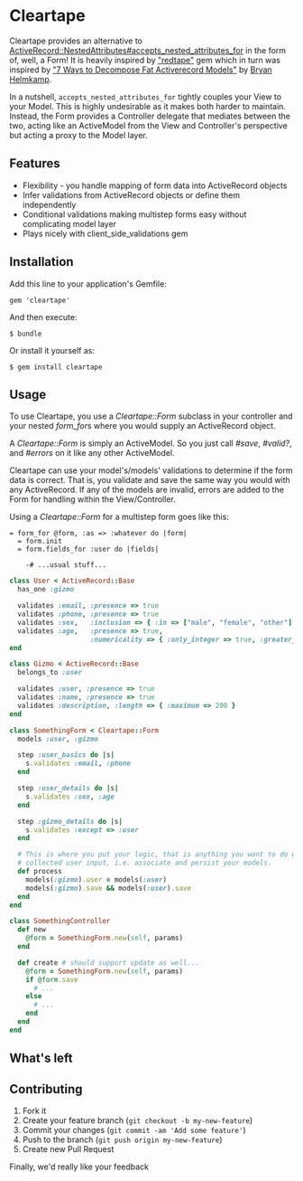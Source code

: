 # Cleartape

Cleartape provides an alternative to [ActiveRecord::NestedAttributes#accepts_nested_attributes_for](http://api.rubyonrails.org/classes/ActiveRecord/NestedAttributes/ClassMethods.html#method-i-accepts_nested_attributes_for) in the form of, well, a Form! It is heavily inspired by ["redtape"](https://github.com/ClearFit/redtape) gem which in turn was inspired by ["7 Ways to Decompose Fat Activerecord Models"](http://blog.codeclimate.com/blog/2012/10/17/7-ways-to-decompose-fat-activerecord-models/) by [Bryan Helmkamp](https://github.com/brynary).

In a nutshell, `accepts_nested_attributes_for` tightly couples your View to your Model. This is highly undesirable as it makes both harder to maintain. Instead, the Form provides a Controller delegate that mediates between the two, acting like an ActiveModel from the View and Controller's perspective but acting a proxy to the Model layer.

## Features

* Flexibility - you handle mapping of form data into ActiveRecord objects
* Infer validations from ActiveRecord objects or define them independently
* Conditional validations making multistep forms easy without complicating model layer
* Plays nicely with client_side_validations gem

## Installation

Add this line to your application's Gemfile:

    gem 'cleartape'

And then execute:

    $ bundle

Or install it yourself as:

    $ gem install cleartape

## Usage

To use Cleartape, you use a *Cleartape::Form* subclass in your controller and your nested *form_for*s where you would
supply an ActiveRecord object.

A *Cleartape::Form* is simply an ActiveModel.  So you just call *#save*, *#valid?*, and *#errors* on it like any other ActiveModel.

Cleartape can use your model's/models' validations to determine if the form data is correct. That is, you validate and save the same way you would with any ActiveRecord. If any of the models are invalid, errors are added to the Form for handling within the View/Controller.

Using a *Cleartape::Form* for a multistep form goes like this:

```haml
= form_for @form, :as => :whatever do |form|
  = form.init
  = form.fields_for :user do |fields|

    -# ...usual stuff...

```

```ruby
class User < ActiveRecord::Base
  has_one :gizmo

  validates :email, :presence => true
  validates :phone, :presence => true
  validates :sex,   :inclusion => { :in => ["male", "female", "other"] }
  validates :age,   :presence => true,
                    :numericality => { :only_integer => true, :greater_than => 0 }
end

class Gizmo < ActiveRecord::Base
  belongs_to :user

  validates :user, :presence => true
  validates :name, :presence => true
  validates :description, :length => { :maximum => 200 }
end

class SomethingForm < Cleartape::Form
  models :user, :gizmo

  step :user_basics do |s|
    s.validates :email, :phone
  end

  step :user_details do |s|
    s.validates :sex, :age
  end

  step :gizmo_details do |s|
    s.validates :except => :user
  end

  # This is where you put your logic, that is anything you want to do with
  # collected user input, i.e. associate and persist your models.
  def process
    models(:gizmo).user = models(:user)
    models(:gizmo).save && models(:user).save
  end
end
```

```ruby
class SomethingController
  def new
    @form = SomethingForm.new(self, params)
  end

  def create # should support update as well...
    @form = SomethingForm.new(self, params)
    if @form.save
      # ...
    else
      # ...
    end
  end
end
```

## What's left

## Contributing

1. Fork it
2. Create your feature branch (`git checkout -b my-new-feature`)
3. Commit your changes (`git commit -am 'Add some feature'`)
4. Push to the branch (`git push origin my-new-feature`)
5. Create new Pull Request

Finally, we'd really like your feedback

